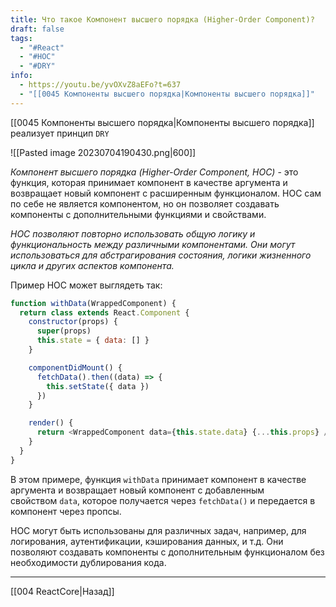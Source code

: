 ```yaml
---
title: Что такое Компонент высшего порядка (Higher-Order Component)?
draft: false
tags:
  - "#React"
  - "#HOC"
  - "#DRY"
info:
  - https://youtu.be/yvOXvZ8aEFo?t=637
  - "[[0045 Компоненты высшего порядка|Компоненты высшего порядка]]"
---
```

[[0045 Компоненты высшего порядка|Компоненты высшего порядка]] реализует принцип `DRY`

![[Pasted image 20230704190430.png|600]]

_Компонент высшего порядка (Higher-Order Component, HOC)_ - это функция, которая принимает компонент в качестве аргумента и возвращает новый компонент с расширенным функционалом. HOC сам по себе не является компонентом, но он позволяет создавать компоненты с дополнительными функциями и свойствами.

_HOC позволяют повторно использовать общую логику и функциональность между различными компонентами. Они могут использоваться для абстрагирования состояния, логики жизненного цикла и других аспектов компонента._

Пример HOC может выглядеть так:

```javascript
function withData(WrappedComponent) {
  return class extends React.Component {
    constructor(props) {
      super(props)
      this.state = { data: [] }
    }

    componentDidMount() {
      fetchData().then((data) => {
        this.setState({ data })
      })
    }

    render() {
      return <WrappedComponent data={this.state.data} {...this.props} />
    }
  }
}
```

В этом примере, функция `withData` принимает компонент в качестве аргумента и возвращает новый компонент с добавленным свойством `data`, которое получается через `fetchData()` и передается в компонент через пропсы.

HOC могут быть использованы для различных задач, например, для логирования, аутентификации, кэширования данных, и т.д. Они позволяют создавать компоненты с дополнительным функционалом без необходимости дублирования кода.

---

[[004 ReactCore|Назад]]